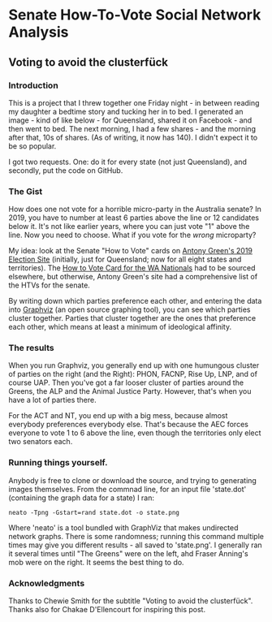 # Senate How-To-Vote Social Network Analysis

## Voting to avoid the clusterfück

### Introduction

This is a project that I threw together one Friday night - in between reading my daughter a bedtime story and tucking her in to bed. I generated an image - kind of like below - for Queensland, shared it on Facebook - and then went to bed. The next morning, I had a few shares - and the morning after that, 10s of shares. (As of writing, it now has 140). I didn't expect it to be so popular.

I got two requests. One: do it for every state (not just Queensland), and secondly, put the code on GitHub.

### The Gist

How does one not vote for a horrible micro-party in the Australia senate? In 2019, you have to number at least 6 parties above the line or 12 candidates below it. It's not like earlier years, where you can just vote "1" above the line. Now you need to choose. What if you vote for the *wrong* microparty? 

My idea: look at the Senate "How to Vote" cards on [Antony Green's 2019 Election Site](https://www.abc.net.au/news/elections/federal/2019/guide/preview) (initially, just for Queensland; now for all eight states and territories). The [How to Vote Card for the WA Nationals](http://nationals.org.au/wp-content/uploads/2019/04/HTV-2019-Senate-Nick-Fardell-NO-PRINTER-NO-BLEEDS.pdf) had to be sourced elsewhere, but otherwise, Antony Green's site had a comprehensive list of the HTVs for the senate.

By writing down which parties preference each other, and entering the data into [Graphviz](https://www.graphviz.org/) (an open source graphing tool), you can see which parties cluster together. Parties that cluster together are the ones that preference each other, which means at least a minimum of ideological affinity.

### The results

When you run Graphviz, you generally end up with one humungous cluster of parties on the right (and the Right): PHON, FACNP, Rise Up, LNP, and of course UAP. Then you've got a far looser cluster of parties around the Greens, the ALP and the Animal Justice Party. However, that's when you have a lot of parties there.

For the ACT and NT, you end up with a big mess, because almost everybody preferences everybody else. That's because the AEC forces everyone to vote 1 to 6 above the line, even though the territories only elect two senators each.

### Running things yourself.

Anybody is free to clone or download the source, and trying to generating images themselves. From the commnad line, for an input file 'state.dot' (containing the graph data for a state) I ran:


`neato -Tpng -Gstart=rand state.dot -o state.png`

Where 'neato' is a tool bundled with GraphViz that makes undirected network graphs. There is some randomness; running this command multiple times may give you different results - all saved to 'state.png'. I generally ran it several times until "The Greens" were on the left, ahd Fraser Anning's mob were on the right. It seems the best thing to do. 

### Acknowledgments

Thanks to Chewie Smith for the subtitle "Voting to avoid the clusterfück". Thanks also for Chakae D'Ellencourt for inspiring this post. 